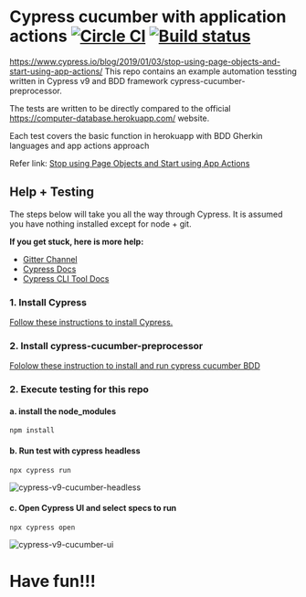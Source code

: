 # Cypress cucumber with application actions [![Circle CI](https://circleci.com/gh/cypress-io/cypress-example-todomvc.svg?style=svg)](https://circleci.com/gh/cypress-io/cypress-example-todomvc) [![Build status](https://ci.appveyor.com/api/projects/status/6wjyoye82orkkyny/branch/master?svg=true)](https://ci.appveyor.com/project/cypress-io/cypress-example-todomvc/branch/master)

https://www.cypress.io/blog/2019/01/03/stop-using-page-objects-and-start-using-app-actions/
This repo contains an example automation tessting written in Cypress v9 and BDD framework cypress-cucumber-preprocessor.

The tests are written to be directly compared to the official https://computer-database.herokuapp.com/ website.

Each test covers the basic function in herokuapp with BDD Gherkin languages and app actions approach

Refer link: [Stop using Page Objects and Start using App Actions](https://www.cypress.io/blog/2019/01/03/stop-using-page-objects-and-start-using-app-actions/)

## Help + Testing

The steps below will take you all the way through Cypress. It is assumed you have nothing installed except for node + git.

**If you get stuck, here is more help:**

* [Gitter Channel](https://gitter.im/cypress-io/cypress)
* [Cypress Docs](https://on.cypress.io)
* [Cypress CLI Tool Docs](https://docs.cypress.io/guides/guides/command-line)

### 1. Install Cypress

[Follow these instructions to install Cypress.](https://docs.cypress.io/guides/getting-started/installing-cypress)

### 2. Install cypress-cucumber-preprocessor

[Fololow these instruction to install and run cypress cucumber BDD](https://www.npmjs.com/package/cypress-cucumber-preprocessor)

### 2. Execute testing for this repo

#### a. install the node_modules
```npm install```

#### b. Run test with cypress headless
```npx cypress run```

![cypress-v9-cucumber-headless](https://user-images.githubusercontent.com/47560307/179453901-25e85b6e-9f5d-4e44-8a7c-b00930f7b133.gif)


#### c. Open Cypress UI and select specs to run
```npx cypress open```

![cypress-v9-cucumber-ui](https://user-images.githubusercontent.com/47560307/179453914-8334e62f-d9a6-47e5-bd61-3f6e0f9beb74.gif)

# Have fun!!!

